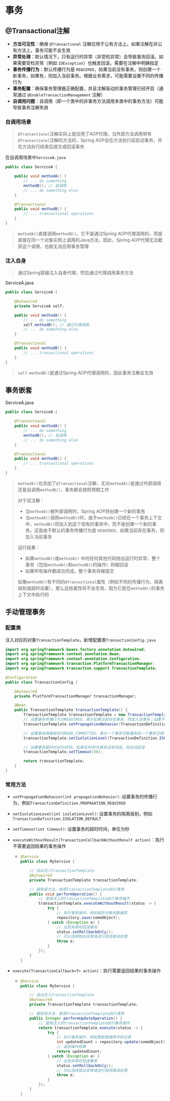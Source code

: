# 事务

## @Transactional注解

- **方法可见性**：确保 `@Transactional` 注解应用于公有方法上。如果注解在非公有方法上，事务可能不会生效
- **异常处理**：默认情况下，只有运行时异常（非受检异常）会导致事务回滚。如果需要受检异常（例如 `IOException`）也触发回滚，需要在注解中明确指定
- **事务传播行为**：默认传播行为是 `REQUIRED`，如果当前没有事务，则创建一个新事务，如果有，则加入当前事务。根据业务需求，可能需要设置不同的传播行为
- **事务配置**：确保事务管理器正确配置，并且注解驱动的事务管理已经开启（通常通过 `@EnableTransactionManagement` 注解）
- **自调用问题**：自调用（即一个类中的非事务方法调用本类中的事务方法）可能导致事务注解失效

### 自调用场景

> `@Transactional`注解实际上是应用了AOP代理。当外部方法调用带有`@Transactional`注解的方法时，Spring AOP会在方法执行前启动事务，并在方法执行结束后提交或回滚事务

在自调用场景中`ServiceA.java`

```java
public class ServiceA {

    public void methodA() {
        // ... do something
        methodB(); // 自调用
        // ... do something else
    }

    @Transactional
    public void methodB() {
        // ... transactional operations
    }
}
```

> `methodA()`直接调用`methodB()`，它不是通过Spring AOP代理调用的，而是直接在同一个对象实例上调用的Java方法，因此，Spring AOP代理无法截获这个调用，也就无法应用事务管理

### 注入自身

> 通过Spring容器注入自身代理，然后通过代理调用事务方法

ServiceA.java

```java
public class ServiceA {

    @Autowired
    private ServiceA self;

    public void methodA() {
        // ... do something
        self.methodB(); // 通过代理调用
        // ... do something else
    }

    @Transactional
    public void methodB() {
        // ... transactional operations
    }
}
```

> `self.methodB()`是通过Spring AOP代理调用的，因此事务注解会生效

## 事务嵌套

ServiceA.java

```java
public class ServiceA {

    @Transactional
    public void methodA() {
        // ... do something
        methodB(); // 自调用
        // ... do something else
    }

    @Transactional
    public void methodB() {
        // ... transactional operations
    }
}
```

> `methodA()`也添加了`@Transactional`注解，无论`methodA()`是通过外部调用还是自调用`methodB()`，事务都会按照预期工作
>
> 对于双注解：
>
> - 当`methodA()`被外部调用时，Spring AOP将创建一个新的事务
> - 当`methodA()`调用`methodB()`时，由于`methodA()`已经在一个事务上下文中，`methodB()`将加入到这个现有的事务中，而不是创建一个新的事务。这是由于默认的事务传播行为是 `REQUIRED`，如果当前存在事务，则加入当前事务
>
> 运行结果：
>
> - 如果`methodB()`或`methodA()` 中的任何其他代码抛出运行时异常，整个事务（包括`methodA()`和`methodB()`的操作）将被回滚
> - 如果所有操作都成功完成，整个事务将被提交
>
> 如果`methodB()`有不同的`@Transactional`属性（例如不同的传播行为、隔离级别或超时设置），那么这些属性将不会生效，因为它是在`methodA()`的事务上下文中执行的

## 手动管理事务

### 配置类

注入对应的对象`TransactionTemplate`，新增配置类`TransactionConfig.java`

```java
import org.springframework.beans.factory.annotation.Autowired;
import org.springframework.context.annotation.Bean;
import org.springframework.context.annotation.Configuration;
import org.springframework.transaction.PlatformTransactionManager;
import org.springframework.transaction.support.TransactionTemplate;

@Configuration
public class TransactionConfig {

    @Autowired
    private PlatformTransactionManager transactionManager;

    @Bean
    public TransactionTemplate transactionTemplate() {
        TransactionTemplate transactionTemplate = new TransactionTemplate(transactionManager);
        // 设置事务传播行为为REQUIRED，表示如果当前存在事务，则加入该事务；如果不存在，则创建一个新的事务
        transactionTemplate.setPropagationBehavior(TransactionDefinition.PROPAGATION_REQUIRED);

        // 设置事务隔离级别为READ_COMMITTED，表示一个事务可能看到另一个事务已提交的数据
        transactionTemplate.setIsolationLevel(TransactionDefinition.ISOLATION_READ_COMMITTED);

        // 设置事务超时时间为30秒，如果在30秒内事务没有完成，则自动回滚
        transactionTemplate.setTimeout(30);

        return transactionTemplate;
    }
}
```

### 常用方法

- `setPropagationBehavior(int propagationBehavior)`: 设置事务的传播行为，例如`TransactionDefinition.PROPAGATION_REQUIRED`

- `setIsolationLevel(int isolationLevel)`: 设置事务的隔离级别，例如`TransactionDefinition.ISOLATION_DEFAULT`

- `setTimeout(int timeout)`: 设置事务的超时时间，单位为秒

- `executeWithoutResult(TransactionCallbackWithoutResult action)`：执行不需要返回结果的事务操作

  - ```java
    @Service
    public class MyService {
    
        // 自动注入TransactionTemplate
        @Autowired
        private TransactionTemplate transactionTemplate;
    
        // 服务层方法，使用TransactionTemplate执行事务
        public void performOperation() {
            // 使用注入的transactionTemplate执行事务操作
            transactionTemplate.executeWithoutResult(status -> {
                try {
                    // 执行事务操作，例如保存对象到数据库
                    repository.save(someObject);
                } catch (Exception e) {
                    // 出现异常时回滚事务
                    status.setRollbackOnly();
                    // 可以选择抛出异常或进行其他错误处理
                    throw e;
                }
            });
        }
    }
    ```

- `execute(TransactionCallback<T> action)`：执行需要返回结果的事务操作

  - ```java
    @Service
    public class MyService {
    
        // 自动注入TransactionTemplate
        @Autowired
        private TransactionTemplate transactionTemplate;
    
        // 服务层方法，使用TransactionTemplate执行事务
        public Integer performUpdateOperation() {
            // 使用注入的transactionTemplate执行事务操作
            return transactionTemplate.execute(status -> {
                try {
                    // 执行事务操作，例如更新数据库中的记录
                    int updatedCount = repository.update(someObject);
                    // 返回操作结果
                    return updatedCount;
                } catch (Exception e) {
                    // 出现异常时回滚事务
                    status.setRollbackOnly();
                    // 可以选择抛出异常或进行其他错误处理
                    throw e;
                }
            });
        }
    }
    ```
